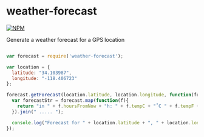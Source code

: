 weather-forecast
================

[![NPM](https://nodei.co/npm/weather-forecast.png)](https://nodei.co/npm/weather-forecast/)

Generate a weather forecast for a GPS location

```javascript

var forecast = require('weather-forecast');

var location = {
  latitude: "34.103987",
  longitude: "-118.406723"
};

forecast.getForecast(location.latitude, location.longitude, function(forecast) {
  var forecastStr = forecast.map(function(f){
    return "in " + f.hoursFromNow + "h: " + f.tempC + "˚C " + f.tempF + "F˚ ";
  }).join(" ..... ");

  console.log("Forecast for " + location.latitude + ", " + location.longitude + ": " + forecastStr);
});

```
